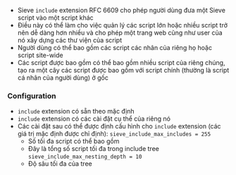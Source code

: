 - Sieve `include` extension RFC 6609 cho phép người dùng đưa một Sieve script vào một script khác
- Điều này có thể làm cho việc quản lý các script lớn hoặc nhiều script trở nên dễ dàng hơn nhiều và cho phép một trang web cũng như user của nó xây dựng các thư viện của script
- Người dùng có thể bao gồm các script các nhân của riêng họ hoặc script site-wide
- Các script được bao gồm có thể bao gồm nhiều script của riêng chúng, tạo ra một cây các script được bao gồm với script chính (thường là script cá nhân của người dùng) ở gốc
### Configuration
- `include` extension có sẵn theo mặc định
- `include` extension có các cài đặt cụ thể của riêng nó
- Các cài đặt sau có thể được định cấu hình cho `include` extension (các giá trị mặc định được chỉ định):
`sieve_include_max_includes = 255`
  - Số tối đa script có thể bao gồm
  - Đây là tổng số script tối đa trong include tree
`sieve_include_max_nesting_depth = 10`
  - Độ sâu tối đa của tree
